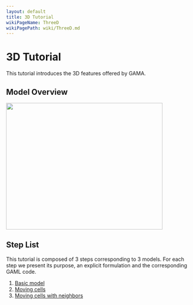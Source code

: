 ```yaml
---
layout: default
title: 3D Tutorial
wikiPageName: ThreeD
wikiPagePath: wiki/ThreeD.md
---
```

# 3D Tutorial



This tutorial introduces the 3D features offered by GAMA.







## Model Overview

<a href='http://www.youtube.com/watch?feature=player_embedded&v=6ZlBU6xTcfw' target='_blank'><img src='http://img.youtube.com/vi/6ZlBU6xTcfw/0.jpg' width='425' height=344 /></a>


## Step List

This tutorial is composed of 3 steps corresponding to 3 models. For each step we present its purpose, an explicit formulation and the corresponding GAML code.

  1. [Basic model](ThreeD_step1)
  1. [Moving cells](ThreeD_step2)
  1. [Moving cells with neighbors](ThreeD_step3)
